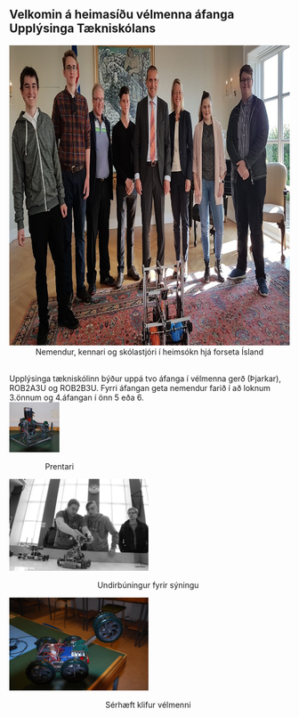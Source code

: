 ## Velkomin á heimasíðu vélmenna áfanga Upplýsinga Tækniskólans
<p align="center"> <img width="945" height="539" src="/img/velmenniogforseti.png" alt="Nemendur, kennari og skólastjóri í heimsókn hjá forseta Ísland">
Nemendur, kennari og skólastjóri í heimsókn hjá forseta Ísland</p>
<br>
Upplýsinga tækniskólinn býður uppá tvo áfanga í vélmenna gerð (Þjarkar), ROB2A3U og ROB2B3U. Fyrri áfangan geta nemendur farið í að loknum 3.önnum og 4.áfangan í önn 5 eða 6. 

<div>
    <div style="float:left;margin-right:5px;">
        <img src="/img/rob2b3u_img.png" style="width:50%">
        <p style="text-align:center;">Prentari</p>
    </div>
    <div style="float:left;margin-right:5px;">
        <img src="/img/syning_lokaverkefni_rbob_h13_1.png" style="width:50%">
        <p style="text-align:center;">Undirbúningur fyrir sýningu</p>
    </div>
    <div style="float:left;margin-right:5px;">
        <img src="/img/DSC_0004.JPG" style="width:50%">
        <p style="text-align:center;">Sérhæft klifur vélmenni</p>
    </div>
</div>
